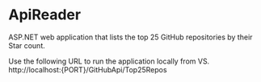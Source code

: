 # ApiReader
ASP.NET web application that lists the top 25 GitHub repositories by their Star count.

Use the following URL to run the application locally from VS.
http://localhost:{PORT}/GitHubApi/Top25Repos
